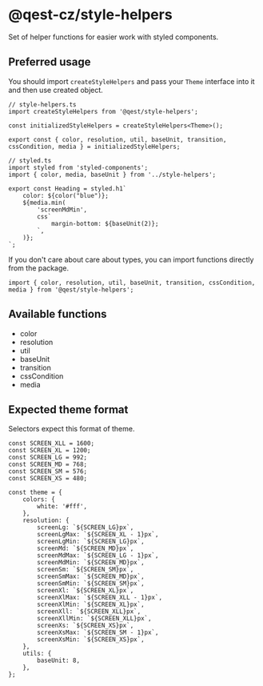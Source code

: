 # @qest-cz/style-helpers

Set of helper functions for easier work with styled components.

## Preferred usage

You should import `createStyleHelpers` and pass your `Theme` interface into it and then use created object.

```tsx
// style-helpers.ts
import createStyleHelpers from '@qest/style-helpers';

const initializedStyleHelpers = createStyleHelpers<Theme>();

export const { color, resolution, util, baseUnit, transition, cssCondition, media } = initializedStyleHelpers; 
```

```tsx
// styled.ts
import styled from 'styled-components';
import { color, media, baseUnit } from '../style-helpers';

export const Heading = styled.h1`
    color: ${color("blue")};
    ${media.min(
        'screenMdMin',
        css`
            margin-bottom: ${baseUnit(2)};
        `,
    )};
`;
```

If you don't care about care about types, you can import functions directly from the package.

```tsx
import { color, resolution, util, baseUnit, transition, cssCondition, media } from '@qest/style-helpers';
```


## Available functions

-   color
-   resolution
-   util
-   baseUnit
-   transition
-   cssCondition
-   media

## Expected theme format

Selectors expect this format of theme.

```tsx
const SCREEN_XLL = 1600;
const SCREEN_XL = 1200;
const SCREEN_LG = 992;
const SCREEN_MD = 768;
const SCREEN_SM = 576;
const SCREEN_XS = 480;

const theme = {
    colors: {
        white: '#fff',
    },
    resolution: {
        screenLg: `${SCREEN_LG}px`,
        screenLgMax: `${SCREEN_XL - 1}px`,
        screenLgMin: `${SCREEN_LG}px`,
        screenMd: `${SCREEN_MD}px`,
        screenMdMax: `${SCREEN_LG - 1}px`,
        screenMdMin: `${SCREEN_MD}px`,
        screenSm: `${SCREEN_SM}px`,
        screenSmMax: `${SCREEN_MD}px`,
        screenSmMin: `${SCREEN_SM}px`,
        screenXl: `${SCREEN_XL}px`,
        screenXlMax: `${SCREEN_XLL - 1}px`,
        screenXlMin: `${SCREEN_XL}px`,
        screenXll: `${SCREEN_XLL}px`,
        screenXllMin: `${SCREEN_XLL}px`,
        screenXs: `${SCREEN_XS}px`,
        screenXsMax: `${SCREEN_SM - 1}px`,
        screenXsMin: `${SCREEN_XS}px`,
    },
    utils: {
        baseUnit: 8,
    },
};
```
